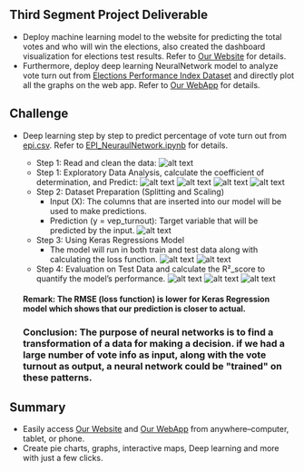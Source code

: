 ## Third Segment Project Deliverable
- Deploy machine learning model to the website for predicting the total votes and who will win the elections, also created the dashboard visualization for elections test results. Refer to [Our Website](https://predictsenate.anvil.app/) for details.
- Furthermore, deploy deep learning NeuralNetwork model to analyze vote turn out from [Elections Performance Index Dataset](../Hiep_3rd_Segment/Resources/epi.csv) and directly plot all the graphs on the web app. Refer to [Our WebApp](https://share.streamlit.io/hieppham8083/finalproject/main/main.py) for details.

## Challenge
- Deep learning step by step to predict percentage of vote turn out from [epi.csv](../Hiep_3rd_Segment/Resources/epi.csv). Refer to [EPI_NeuraulNetwork.ipynb](../Hiep_3rd_Segment/Machine_Learning/epi_nn.ipynb) for details.
	- Step 1: Read and clean the data:
	![alt text](../Hiep_3rd_Segment/Resources/data.png)
	- Step 1: Exploratory Data Analysis, calculate the coefficient of determination, and Predict:
	![alt text](../Hiep_3rd_Segment/Resources/step.png)
	![alt text](../Hiep_3rd_Segment/Resources/step1.png)
	![alt text](../Hiep_3rd_Segment/Resources/step2.png)
	![alt text](../Hiep_3rd_Segment/Resources/step3.png)
	- Step 2: Dataset Preparation (Splitting and Scaling)
		- Input (X): The columns that are inserted into our model will be used to make predictions.
		- Prediction (y = vep_turnout): Target variable that will be predicted by the input.
		![alt text](../Hiep_3rd_Segment/Resources/stepP.png)
	- Step 3: Using Keras Regressions Model
		- The model will run in both train and test data along with calculating the loss function.
		![alt text](../Hiep_3rd_Segment/Resources/step8.png)
		![alt text](../Hiep_3rd_Segment/Resources/step4.png)
	- Step 4: Evaluation on Test Data and calculate the R²_score to quantify the model’s performance. 
		![alt text](../Hiep_3rd_Segment/Resources/step7.png)
		![alt text](../Hiep_3rd_Segment/Resources/step5.png)
		![alt text](../Hiep_3rd_Segment/Resources/step6.png)
		
	#### Remark: The RMSE (loss function) is lower for Keras Regression model which shows that our prediction is closer to actual.
		
	### Conclusion: The purpose of neural networks is to find a transformation of a data for making a decision. if we had a large number of vote info as input, along with the vote turnout as output, a neural network could be "trained" on these patterns.
 
## Summary
  - Easily access [Our Website](https://predictsenate.anvil.app/) and [Our WebApp](https://share.streamlit.io/hieppham8083/finalproject/main/main.py) from anywhere–computer, tablet, or phone.
  - Create pie charts, graphs, interactive maps, Deep learning and more with just a few clicks.
	
  
